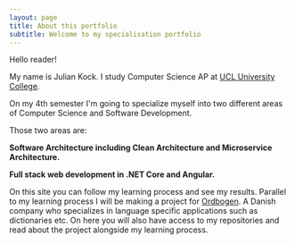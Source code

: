 ```yaml
---
layout: page
title: About this portfolio
subtitle: Welcome to my specialisation portfolio
---
```


Hello reader!

My name is Julian Kock. I study Computer Science AP at [UCL University College](https://www.ucl.dk/international).

On my 4th semester I'm going to specialize myself into two different areas of Computer Science and Software Development.

Those two areas are:

**Software Architecture including Clean Architecture and Microservice Architecture.**

**Full stack web development in .NET Core and Angular.**

On this site you can follow my learning process and see my results. Parallel to my learning process I will be making a project for [Ordbogen](https://www.ordbogen.com/). A Danish company who specializes in language specific applications such as dictionaries etc. On here you will also have access to my repositories and read about the project alongside my learning process.

